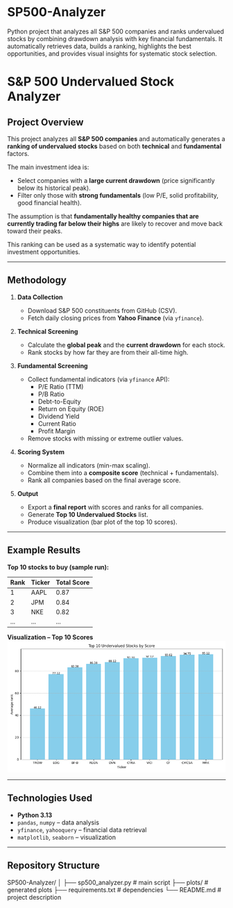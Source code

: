 # SP500-Analyzer
Python project that analyzes all S&amp;P 500 companies and ranks undervalued stocks by combining drawdown analysis with key financial fundamentals. It automatically retrieves data, builds a ranking, highlights the best opportunities, and provides visual insights for systematic stock selection.

# S&P 500 Undervalued Stock Analyzer  

## Project Overview  
This project analyzes all **S&P 500 companies** and automatically generates a **ranking of undervalued stocks** based on both **technical** and **fundamental** factors.  

The main investment idea is:  
- Select companies with a **large current drawdown** (price significantly below its historical peak).  
- Filter only those with **strong fundamentals** (low P/E, solid profitability, good financial health).  

The assumption is that **fundamentally healthy companies that are currently trading far below their highs** are likely to recover and move back toward their peaks.  

This ranking can be used as a systematic way to identify potential investment opportunities.  

---

## Methodology  

1. **Data Collection**  
   - Download S&P 500 constituents from GitHub (CSV).  
   - Fetch daily closing prices from **Yahoo Finance** (via `yfinance`).  

2. **Technical Screening**  
   - Calculate the **global peak** and the **current drawdown** for each stock.  
   - Rank stocks by how far they are from their all-time high.  

3. **Fundamental Screening**  
   - Collect fundamental indicators (via `yfinance` API):  
     - P/E Ratio (TTM)  
     - P/B Ratio  
     - Debt-to-Equity  
     - Return on Equity (ROE)  
     - Dividend Yield  
     - Current Ratio  
     - Profit Margin  
   - Remove stocks with missing or extreme outlier values.  

4. **Scoring System**  
   - Normalize all indicators (min-max scaling).  
   - Combine them into a **composite score** (technical + fundamentals).  
   - Rank all companies based on the final average score.  

5. **Output**  
   - Export a **final report** with scores and ranks for all companies.  
   - Generate **Top 10 Undervalued Stocks** list.  
   - Produce visualization (bar plot of the top 10 scores).  

---

## Example Results  

**Top 10 stocks to buy (sample run):**

| Rank | Ticker | Total Score |
|------|--------|-------------|
| 1    | AAPL   | 0.87 |
| 2    | JPM    | 0.84 |
| 3    | NKE    | 0.82 |
| ...  | ...    | ... |

**Visualization – Top 10 Scores**  
![Top 10 Stocks](plots/top10_barplot.png)  

---

## Technologies Used  
- **Python 3.13**  
- `pandas`, `numpy` – data analysis  
- `yfinance`, `yahooquery` – financial data retrieval  
- `matplotlib`, `seaborn` – visualization  

---

## Repository Structure  

SP500-Analyzer/
│
├── sp500_analyzer.py # main script
├── plots/ # generated plots
├── requirements.txt # dependencies
└── README.md # project description

